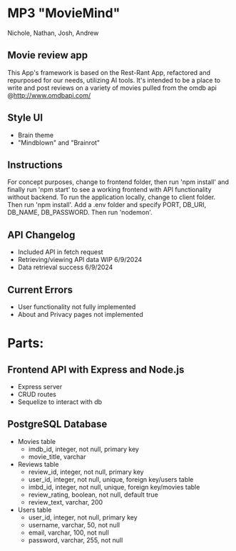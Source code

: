 # MP3 "MovieMind"
Nichole, Nathan, Josh, Andrew


## Movie review app
This App's framework is based on the Rest-Rant App, refactored and repurposed for our needs, utilizing AI tools. It's intended to be a place to write and post reviews on a variety of movies pulled from the omdb api 
@http://www.omdbapi.com/


## Style UI
 - Brain theme
 - "Mindblown" and "Brainrot"


## Instructions
For concept purposes, change to frontend folder, then run 'npm install' and finally run 'npm start' to see a working frontend with API functionality without backend. 
To run the application locally, change to client folder. Then run 'npm install'. Add a .env folder and specify PORT, DB_URI, DB_NAME, DB_PASSWORD. Then run 'nodemon'.


## API Changelog
 - Included API in fetch request
 - Retrieving/viewing API data WIP 6/9/2024
 - Data retrieval success 6/9/2024


## Current Errors
 - User functionality not fully implemented
 - About and Privacy pages not implemented


# Parts:


## Frontend API with Express and Node.js
 - Express server
 - CRUD routes
 - Sequelize to interact with db


## PostgreSQL Database
 - Movies table
    - imdb_id, integer, not null, primary key
    - movie_title, varchar
 - Reviews table
    - review_id, integer, not null, primary key
    - user_id, integer, not null, unique, foreign key/users table
    - imbd_id, integer, not null, unique, foreign key/movies table
    - review_rating, boolean, not null, default true
    - review_text, varchar, 200
 - Users table
    - user_id, integer, not null, primary key
    - username, varchar, 50, not null
    - email, varchar, 100, not null
    - password, varchar, 255, not null